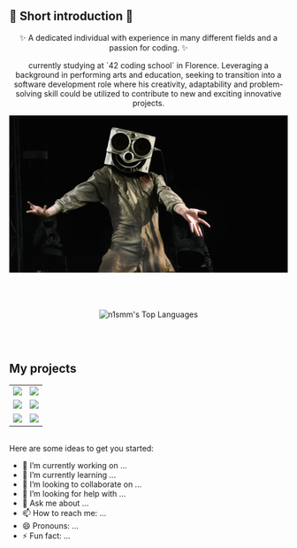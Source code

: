 ## 👋 Short introduction 👋
<p align="center">
✨ A dedicated individual with experience in many different fields and a passion for
coding. ✨
</p>
<p align="center">currently studying at `42 coding school` in Florence. Leveraging a background in performing
arts and education, seeking to transition into a software development role where his creativity,
adaptability and problem-solving skill could be utilized to contribute to new and exciting innovative
projects.</p>

<p align="center">
  <img src="H4E_0336-111.jpg"/>
</p>

<br />
<br />
<p align="center">
  <img align="center" src="https://github-readme-stats.vercel.app/api/top-langs/?username=n1smm&layout=compact&theme=dark&bg_color=033B3D&border_color=7B6823&title_color=526126&text_color=7B6823&size_weight=0.3&count_weight=0.7&border_radius=6" alt="n1smm's Top Languages"/>
<p />
<br />
<br />
  
## My projects
<table align="center" >
  <tr>
    <td>
      <a href="https://github.com/anuraghazra/github-readme-stats">
        <img src="https://github-readme-stats.vercel.app/api/pin/?username=n1smm&repo=fdf--wireframe_graphics&theme=dark&bg_color=033B3D&border_color=7B6823&title_color=526126&text_color=7B6823&size_weight=0.3&count_weight=0.7" />
      </a>
    </td>
    <td>
      <a href="https://github.com/anuraghazra/github-readme-stats">
        <img src="https://github-readme-stats.vercel.app/api/pin/?username=n1smm&repo=SimpleDrumMachine&theme=dark&bg_color=033B3D&border_color=7B6823&title_color=526126&text_color=7B6823&size_weight=0.3&count_weight=0.7" />
      </a>
    </td>
  </tr>
  <tr>
    <td>
      <a href="https://github.com/anuraghazra/github-readme-stats">
        <img src="https://github-readme-stats.vercel.app/api/pin/?username=n1smm&repo=spectroCube&theme=dark&bg_color=033B3D&border_color=7B6823&title_color=526126&text_color=7B6823&size_weight=0.3&count_weight=0.7" />
      </a>
    </td>
    <td>
      <a href="https://github.com/anuraghazra/github-readme-stats">
        <img src="https://github-readme-stats.vercel.app/api/pin/?username=n1smm&repo=mini_shell&theme=dark&bg_color=033B3D&border_color=7B6823&title_color=526126&text_color=7B6823&size_weight=0.3&count_weight=0.7" />
      </a>
    </td>
  </tr>
  <tr>
    <td>
      <a href="https://github.com/anuraghazra/github-readme-stats">
        <img src="https://github-readme-stats.vercel.app/api/pin/?username=n1smm&repo=Dinning_phiosophers&theme=dark&bg_color=033B3D&border_color=7B6823&title_color=526126&text_color=7B6823&size_weight=0.3&count_weight=0.7" />
      </a>
    </td>
    <td>
      <a href="https://github.com/anuraghazra/github-readme-stats">
        <img src="https://github-readme-stats.vercel.app/api/pin/?username=n1smm&repo=push_swap&theme=dark&bg_color=033B3D&border_color=7B6823&title_color=526126&text_color=7B6823&size_weight=0.3&count_weight=0.7" />
      </a>
    </td>
  </tr>
</table>


<br />
Here are some ideas to get you started:

- 🔭 I’m currently working on ...
- 🌱 I’m currently learning ...
- 👯 I’m looking to collaborate on ...
- 🤔 I’m looking for help with ...
- 💬 Ask me about ...
- 📫 How to reach me: ...
- 😄 Pronouns: ...
- ⚡ Fun fact: ...
